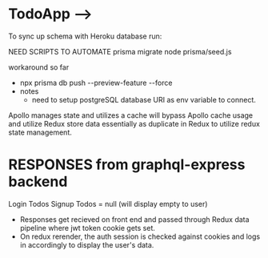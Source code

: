 # TodoApp -->

To sync up schema with Heroku database run: 

NEED SCRIPTS TO AUTOMATE
  prisma migrate
  node prisma/seed.js

workaround so far
- npx prisma db push --preview-feature --force 
- notes
  - need to setup postgreSQL database URI as env variable to connect.

Apollo manages state and utilizes a cache
  will bypass Apollo cache usage and utilize Redux
  store data essentially as duplicate in Redux to utilize redux state management.

# RESPONSES from graphql-express backend
Login
  Todos
Signup
  Todos = null (will display empty to user)

- Responses get recieved on front end and passed through Redux data pipeline where jwt token cookie gets set. 
- On redux rerender, the auth session is checked against cookies and logs in accordingly to display the user's data.